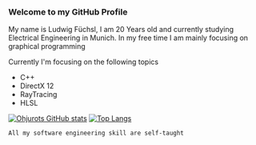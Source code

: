 ### Welcome to my GitHub Profile
My name is Ludwig Füchsl, I am 20 Years old and currently studying Electrical Engineering in Munich. In my free time I am mainly focusing on graphical programming 

Currently I'm focusing on the following topics
- C++
- DirectX 12 
- RayTracing
- HLSL

[![Ohjurots GitHub stats](https://github-readme-stats.vercel.app/api?username=Ohjurot&hide=contribs&show_icons=true&theme=calm)](https://github.com/anuraghazra/github-readme-stats) [![Top Langs](https://github-readme-stats.vercel.app/api/top-langs/?username=Ohjurot&theme=calm&langs_count=2)](https://github.com/anuraghazra/github-readme-stats)

`All my software engineering skill are self-taught`
